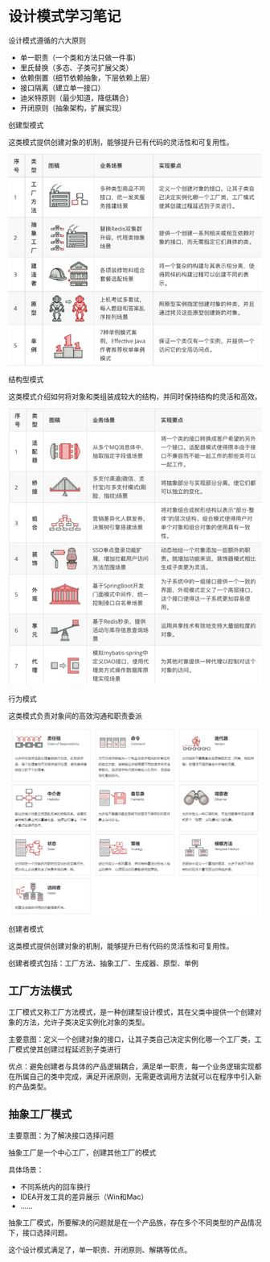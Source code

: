 # 设计模式学习笔记

设计模式遵循的六大原则

- 单一职责（一个类和方法只做一件事）
- 里氏替换（多态、子类可扩展父类）
- 依赖倒置（细节依赖抽象，下层依赖上层）
- 接口隔离（建立单一接口）
- 迪米特原则（最少知道，降低耦合）
- 开闭原则（抽象架构，扩展实现）

创建型模式

这类模式提供创建对象的机制，能够提升已有代码的灵活性和可复用性。

![image-20220220200103454](assets/image-20220220200103454.png)

结构型模式

这类模式介绍如何将对象和类组装成较大的结构，并同时保持结构的灵活和高效。

![image-20220220200258206](assets/image-20220220200258206.png)

行为模式

这类模式负责对象间的高效沟通和职责委派

![image-20220220200518588](assets/image-20220220200518588.png)

创建者模式

这类模式提供创建对象的机制，能够提升已有代码的灵活性和可复用性。

创建者模式包括：工厂方法、抽象工厂、生成器、原型、单例

## 工厂方法模式

工厂模式又称工厂方法模式，是一种创建型设计模式，其在父类中提供一个创建对象的方法，允许子类决定实例化对象的类型。

主要意图：定义一个创建对象的接口，让其子类自己决定实例化哪一个工厂类，工厂模式使其创建过程延迟到子类进行

优点：避免创建者与具体的产品逻辑耦合，满足单一职责，每一个业务逻辑实现都在所属自己的类中完成，满足开闭原则，无需更改调用方法就可以在程序中引入新的产品类型。

## 抽象工厂模式

主要意图：为了解决接口选择问题

抽象工厂是一个中心工厂，创建其他工厂的模式

具体场景：

- 不同系统内的回车换行
- IDEA开发工具的差异展示（Win和Mac）
- ……

抽象工厂模式，所要解决的问题就是在一个产品族，存在多个不同类型的产品情况下，接口选择问题。

这个设计模式满足了，单一职责、开闭原则、解耦等优点。

